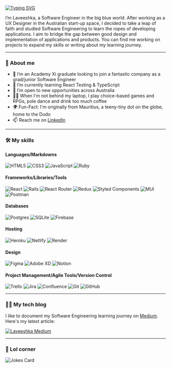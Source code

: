 [![Typing SVG](https://readme-typing-svg.demolab.com?font=Fira+Code&pause=1000&color=F68181&width=435&lines=Salut!+Welcome+to+my+profile+%F0%9F%91%8B%F0%9F%8F%BD)](https://git.io/typing-svg)

I’m Laveeshka, a Software Engineer in the big blue world. After working as a UX Designer in the Australian start-up space, I decided to take a leap of faith and studied Software Engineering to learn the ropes of developing applications. I aim to bridge the gap between good design and implementation of applications and products. You can find me working on projects to expand my skills or writing about my learning journey.

--- 
### 👾 About me
- 🌟 I’m an Academy Xi graduate looking to join a fantastic company as a grad/junior Software Engineer
- 🌱 I’m currently learning React Testing & TypeScript
- 💞️ I’m open to new opportunities across Australia
- 💃🏽 When I'm not behind my laptop, I play choice-based games and RPGs, pole dance and drink too much coffee
- 🌍 Fun-Fact: I'm originally from Mauritius, a teeny-tiny dot on the globe, home to the Dodo
- 📫 Reach me on [LinkedIn](https://www.linkedin.com/in/laveeshka)

---
### 🛠 My skills

#### Languages/Markdowns
![HTML5](https://img.shields.io/badge/html5-%23E34F26.svg?style=for-the-badge&logo=html5&logoColor=white)
![CSS3](https://img.shields.io/badge/css3-%231572B6.svg?style=for-the-badge&logo=css3&logoColor=white)
![JavaScript](https://img.shields.io/badge/javascript-%23323330.svg?style=for-the-badge&logo=javascript&logoColor=%23F7DF1E)
![Ruby](https://img.shields.io/badge/ruby-%23CC342D.svg?style=for-the-badge&logo=ruby&logoColor=white)

#### Frameworks/Libraries/Tools
![React](https://img.shields.io/badge/react-%2320232a.svg?style=for-the-badge&logo=react&logoColor=%2361DAFB)
![Rails](https://img.shields.io/badge/rails-%23CC0000.svg?style=for-the-badge&logo=ruby-on-rails&logoColor=white)
![React Router](https://img.shields.io/badge/React_Router-CA4245?style=for-the-badge&logo=react-router&logoColor=white)
![Redux](https://img.shields.io/badge/redux-%23593d88.svg?style=for-the-badge&logo=redux&logoColor=white)
![Styled Components](https://img.shields.io/badge/styled--components-DB7093?style=for-the-badge&logo=styled-components&logoColor=white)
![MUI](https://img.shields.io/badge/MUI-%230081CB.svg?style=for-the-badge&logo=mui&logoColor=white)
![Postman](https://img.shields.io/badge/Postman-FF6C37?style=for-the-badge&logo=postman&logoColor=white)

#### Databases
![Postgres](https://img.shields.io/badge/postgres-%23316192.svg?style=for-the-badge&logo=postgresql&logoColor=white)
![SQLite](https://img.shields.io/badge/sqlite-%2307405e.svg?style=for-the-badge&logo=sqlite&logoColor=white)
![Firebase](https://img.shields.io/badge/Firebase-039BE5?style=for-the-badge&logo=Firebase&logoColor=white)

#### Hosting
![Heroku](https://img.shields.io/badge/heroku-%23430098.svg?style=for-the-badge&logo=heroku&logoColor=white)
![Netlify](https://img.shields.io/badge/netlify-%23000000.svg?style=for-the-badge&logo=netlify&logoColor=#00C7B7)
![Render](https://img.shields.io/badge/Render-%46E3B7.svg?style=for-the-badge&logo=render&logoColor=white)

#### Design
![Figma](https://img.shields.io/badge/figma-%23F24E1E.svg?style=for-the-badge&logo=figma&logoColor=white)
![Adobe XD](https://img.shields.io/badge/Adobe%20XD-470137?style=for-the-badge&logo=Adobe%20XD&logoColor=#FF61F6)
![Notion](https://img.shields.io/badge/Notion-%23000000.svg?style=for-the-badge&logo=notion&logoColor=white)

#### Project Management/Agile Tools/Version Control
![Trello](https://img.shields.io/badge/Trello-%23026AA7.svg?style=for-the-badge&logo=Trello&logoColor=white)
![Jira](https://img.shields.io/badge/jira-%230A0FFF.svg?style=for-the-badge&logo=jira&logoColor=white)
![Confluence](https://img.shields.io/badge/confluence-%23172BF4.svg?style=for-the-badge&logo=confluence&logoColor=white)
![Git](https://img.shields.io/badge/git-%23F05033.svg?style=for-the-badge&logo=git&logoColor=white)
![GitHub](https://img.shields.io/badge/github-%23121011.svg?style=for-the-badge&logo=github&logoColor=white)

---
### ✍🏽 My tech blog

I like to document my Software Engineering learning journey on [Medium](https://medium.com/@laveeshka). Here's my latest article:

[![Laveeshka Medium](https://github-readme-medium.vercel.app/?username=laveeshka)](https://medium.com/@laveeshka)

---
### 🤡 Lol corner

![Jokes Card](https://readme-jokes.vercel.app/api)

<!---
Laveeshka/Laveeshka is a ✨ special ✨ repository because its `README.md` (this file) appears on your GitHub profile.
You can click the Preview link to take a look at your changes.
--->
